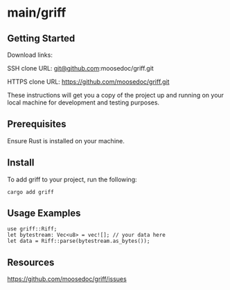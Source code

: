# main/griff


## Getting Started

Download links:

SSH clone URL: git@github.com:moosedoc/griff.git

HTTPS clone URL: https://github.com/moosedoc/griff.git


These instructions will get you a copy of the project up and running on your local machine for development and testing purposes.


## Prerequisites
Ensure Rust is installed on your machine.

## Install
To add griff to your project, run the following:
```
cargo add griff
```

## Usage Examples
```
use griff::Riff;
let bytestream: Vec<u8> = vec![]; // your data here
let data = Riff::parse(bytestream.as_bytes());
```


## Resources
https://github.com/moosedoc/griff/issues
